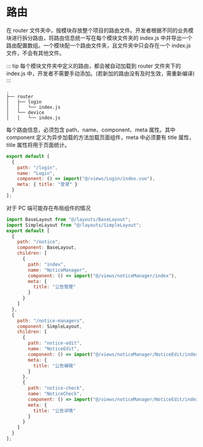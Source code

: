 # 路由

在 router 文件夹中，按模块存放整个项目的路由文件。开发者根据不同的业务模块进行拆分路由，将路由信息统一写在每个模块文件夹的 index.js 中并导出一个路由配置数组。一个模块配一个路由文件夹，且文件夹中只会存在一个 index.js 文件，不会有其他文件。

::: tip
每个模块文件夹中定义的路由，都会被自动加载到 router 文件夹下的 index.js 中，开发者不需要手动添加。(若新加的路由没有及时生效，需重新编译)
:::

```
.
├── router
│   ├── login
│   │   └── index.js
│   └── device
│   │   └── index.js
```

每个路由信息，必须包含 path、name、component、meta 属性。其中 component 定义为异步加载的方法加载页面组件，meta 中必须要有 title 属性，title 属性将用于页面统计。

```js
export default [
  {
    path: "/login",
    name: "Login",
    component: () => import("@/views/Login/index.vue"),
    meta: { title: "登录" }
  }
];
```

对于 PC 端可能存在布局组件的情况

```js
import BaseLayout from "@/layouts/BaseLayout";
import SimpleLayout from "@/layouts/SimpleLayout";
export default [
  {
    path: "/notice",
    component: BaseLayout,
    children: [
      {
        path: "index",
        name: "NoticeManager",
        component: () => import("@/views/noticeManager/index"),
        meta: {
          title: "公告管理"
        }
      }
    ]
  },
  {
    path: "/notice-managers",
    component: SimpleLayout,
    children: [
      {
        path: "notice-edit",
        name: "NoticeEdit",
        component: () => import("@/views/noticeManager/NoticeEdit/index"),
        meta: {
          title: "公告编辑"
        }
      },
      {
        path: "notice-check",
        name: "NoticeCheck",
        component: () => import("@/views/noticeManager/NoticeEdit/index"),
        meta: {
          title: "公告详情"
        }
      }
    ]
  }
];
```

